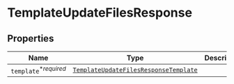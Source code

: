 

# TemplateUpdateFilesResponse



## Properties

| Name | Type | Description | Notes |
|------------ | ------------- | ------------- | -------------|
| `template`<sup>*_required_</sup> | [```TemplateUpdateFilesResponseTemplate```](TemplateUpdateFilesResponseTemplate.md) |    |  |



